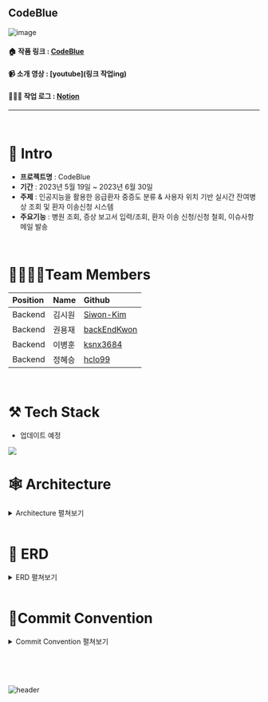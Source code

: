 ## CodeBlue
![image](https://github.com/backEndKwon/CodeBlue/assets/128948886/851aa11f-e71d-4518-81b1-1a47da694003)


#### 🏠 작품 링크 : [CodeBlue](https://codeblue.site/)
#### 📹 소개 영상 : [youtube](링크 작업ing)
#### 🧑🏾‍💻 작업 로그 : [Notion](https://www.notion.so/siwonmadang/Code-BLUE-ec7906910dec4f4b9d34da72fc334dd6)
-------------------

<br>

# 📝 Intro

* **프로젝트명** : CodeBlue
* **기간** : 2023년 5월 19일 ~ 2023년 6월 30일
* **주제** : 인공지능을 활용한 응급환자 중증도 분류 & 사용자 위치 기반 실시간 잔여병상 조회 및 환자 이송신청 시스템
* **주요기능** : 병원 조회, 증상 보고서 입력/조회, 환자 이송 신청/신청 철회, 이슈사항 메일 발송
<br>

# 👨‍👩‍👧‍👦Team Members

| Position      | Name          |    Github                                            |
|:--------------|:--------------|:--------------------------------------------------|
| Backend       | 김시원        | [Siwon-Kim](https://github.com/Siwon-Kim)         |
| Backend       | 권용재        | [backEndKwon](https://github.com/backEndKwon)     |
| Backend       | 이병훈        | [ksnx3684](https://github.com/ksnx3684)           |
| Backend       | 정혜승        | [hclo99](https://github.com/hclo99)               |

<br>

# ⚒ Tech Stack
* 업데이트 예정
<img src="https://img.shields.io/badge/MySql-4479A1?style=flat&logo=MySql&logoColor=white"/>
<br>

# 🕸 Architecture
<details>
<summary> Architecture 펼쳐보기 </summary>
<div markdown="1">  
* 업데이트 예정

</div>
</details>

<br>

#  📒 ERD
<details>
<summary> ERD 펼쳐보기 </summary>
<div markdown="1">  
* 업데이트 예정
</div>
</details>

<br>

# 📝Commit Convention

<details>
<summary> Commit Convention 펼쳐보기 </summary>
<div markdown="1">  
  <br>
● 제목은 최대 30글자이하로 작성: ex) feat: Add Key mapping
  <br>
● 본문은 아래에 작성  
<br><br>

--- <타입> 리스트 --- 

feat        : 기능 (새로운 기능)  
fix         : 버그 (버그 수정)  
refactor    : 리팩토링  
design      : CSS 등 사용자 UI 디자인 변경  
comment     : 필요한 주석 추가 및 변경  
style       : 스타일 (코드 형식, 세미콜론 추가: 비즈니스 로직에 변경 없음)  
docs        : 문서 수정 (문서 추가, 수정, 삭제, README)  
test        : 테스트 (테스트 코드 추가, 수정, 삭제: 비즈니스 로직에 변경 없음)  
chore       : 기타 변경사항 (빌드 스크립트 수정, assets, 패키지 매니저 등)  
init        : 초기 생성  
rename      : 파일 혹은 폴더명을 수정하거나 옮기는 작업만 한 경우  
remove      : 파일을 삭제하는 작업만 수행한 경우 

--- <꼬리말> 필수아닌 옵션 ---   

Fixes        : 이슈 수정중 (아직 해결되지 않은 경우)  
Resolves     : 이슈 해결했을 때 사용  
Ref          : 참고할 이슈가 있을 때 사용  
Related to   : 해당 커밋에 관련된 이슈번호 (아직 해결되지 않은 경우)  
ex) Fixes: #47 Related to: #32, #21

</div>
</details>

<br><br><br>

![header](https://capsule-render.vercel.app/api?type=waving&color=auto&height=200&section=header&text=Thank%20you%20for%20watching&fontSize=50)
